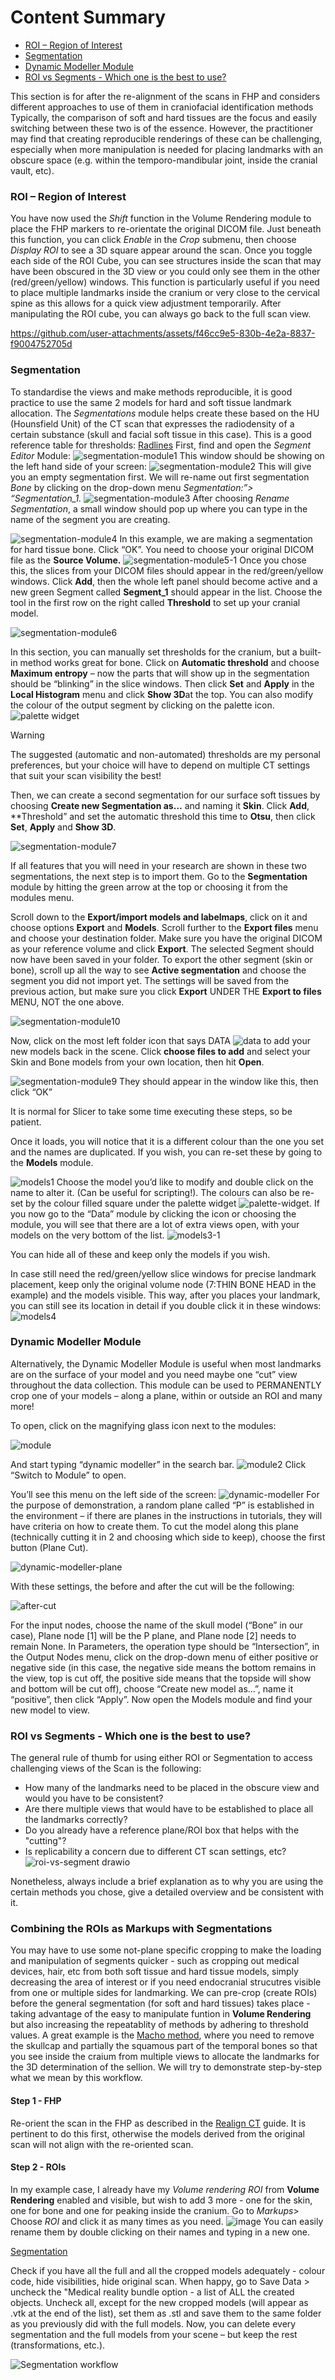 # Content Summary
- [ROI – Region of Interest](#roi--region-of-interest)
- [Segmentation](#segmentation)
- [Dynamic Modeller Module](#dynamic-modeller-module)
- [ROI vs Segments - Which one is the best to use?](#roi-vs-segments---which-one-is-the-best-to-use)


This section is for after the re-alignment of the scans in FHP and considers different approaches to use of them in craniofacial identification methods Typically, the comparison of soft and hard tissues are the focus and easily switching between these two is of the essence. However, the practitioner may find that creating reproducible renderings of these can be challenging, especially when more manipulation is needed for placing landmarks with an obscure space (e.g. within the temporo-mandibular joint, inside the cranial vault, etc). 

### ROI – Region of Interest
You have now used the _Shift_ function in the Volume Rendering module to place the FHP markers to re-orientate the original DICOM file. Just beneath this function, you can click _Enable_ in the _Crop_ submenu, then choose _Display ROI_ to see a 3D square appear around the scan. Once you toggle each side of the ROI Cube, you can see structures inside the scan that may have been obscured in the 3D view or you could only see them in the other (red/green/yellow) windows. This function is particularly useful if you need to place multiple landmarks inside the cranium or very close to the cervical spine as this allows for a quick view adjustment temporarily. After manipulating the ROI cube, you can always go back to the full scan view.

https://github.com/user-attachments/assets/f46cc9e5-830b-4e2a-8837-f9004752705d

### Segmentation

To standardise the views and make methods reproducible, it is good practice to use the same 2 models for hard and soft tissue landmark allocation. The _Segmentations_ module helps create these based on the HU (Hounsfield Unit) of the CT scan that expresses the radiodensity of a certain substance (skull and facial soft tissue in this case). This is a good reference table for thresholds: [Radlines](https://radlines.org/Hounsfield_unit)
First, find and open the _Segment Editor_ Module:
![segmentation-module1](https://github.com/user-attachments/assets/9de05983-9fed-45da-9863-0939c4af3849)
This window should be showing on the left hand side of your screen:
![segmentation-module2](https://github.com/user-attachments/assets/bc2cce77-0c6a-4536-8bfe-467683976cd9)
This will give you an empty segmentation first. We will re-name out first segmentation _Bone_ by clicking on the drop-down menu _Segmentation:”> “Segmentation_1._
![segmentation-module3](https://github.com/user-attachments/assets/e229a8c3-df90-4206-9721-04e22bb0e83f)
After choosing _Rename Segmentation_, a small window should pop up where you can type in the name of the segment you are creating.

![segmentation-module4](https://github.com/user-attachments/assets/d2f43bb7-cb43-45de-9ea8-78b316774ffb)
In this example, we are making a segmentation for hard tissue bone. Click “OK”.  You need to choose your original DICOM file as the **Source Volume.**
![segmentation-module5-1](https://github.com/user-attachments/assets/a5cbf10d-d5aa-48b7-b8c8-c65c1225ec2e)
Once you chose this, the slices from your DICOM files should appear in the red/green/yellow windows. Click **Add**, then the whole left panel should become active and a new green Segment called **Segment_1** should appear in the list. Choose the tool in the first row on the right called **Threshold** to set up your cranial model.

![segmentation-module6](https://github.com/user-attachments/assets/fa5b3e00-8cd5-48e4-bede-19605249e774)

In this section, you can manually set thresholds for the cranium, but a built-in method works great for bone. Click on **Automatic threshold** and choose **Maximum entropy** – now the parts that will show up in the segmentation should be “blinking” in the slice windows. Then click **Set** and **Apply** in the **Local Histogram** menu and click **Show 3D**at the top. You can also modify the colour of the output segment by clicking on the palette icon. ![palette  widget](https://github.com/user-attachments/assets/5451df67-7c7c-40f8-a415-0552d2e3eccf)


> [!WARNING]
> The suggested (automatic and non-automated) thresholds are my personal preferences, but your choice will have to depend on multiple CT settings that suit your scan visibility the best!

Then, we can create a second segmentation for our surface soft tissues by choosing **Create new Segmentation as…** and naming it **Skin**. Click **Add**, **Threshold” and set the automatic threshold this time to **Otsu**, then click **Set**, **Apply** and **Show 3D**.

![segmentation-module7](https://github.com/user-attachments/assets/102e726f-e694-4adf-9608-8406df2fb30b)

If all features that you will need in your research are shown in these two segmentations, the next step is to import them. Go to the **Segmentation** module by hitting the green arrow at the top or choosing it from the modules menu.

Scroll down to the **Export/import models and labelmaps**, click on it and choose options **Export** and **Models**. Scroll further to the **Export files** menu and choose your destination folder. Make sure you have the original DICOM as your reference volume and click **Export**. The selected Segment should now have been saved in your folder. To export the other segment (skin or bone), scroll up all the way to see **Active segmentation** and choose the segment you did not import yet. The settings will be saved from the previous action, but make sure you click **Export** UNDER THE **Export to files** MENU, NOT the one above.

![segmentation-module10](https://github.com/user-attachments/assets/b0622c0d-1b05-435c-b964-b9f94bab4483)

Now, click on the most left folder icon that says DATA  ![data](https://github.com/user-attachments/assets/f11c5b84-7d1a-48de-9d2f-cc2b5dc1a09c) to add your new models back in the scene. Click **choose files to add** and select your Skin and Bone models from your own location, then hit **Open**.

![segmentation-module9](https://github.com/user-attachments/assets/ca64ca30-b6e8-49ac-8b4c-2304844795f8)
They should appear in the window like this, then click “OK”

 It is normal for Slicer to take some time executing these steps, so be patient.

Once it loads, you will notice that it is a different colour than the one you set and the names are duplicated. If you wish, you can re-set these by going to the **Models** module. 

![models1](https://github.com/user-attachments/assets/7f2b6ed3-1a27-4af4-9da5-9640e76dce36)
Choose the model you’d like to modify and double click on the name to alter it. (Can be useful for scripting!). The colours can also be re-set by the colour filled square under the palette widget   ![palette-widget](https://github.com/user-attachments/assets/ce740608-621b-4bbb-a4c5-734eeaa48d5c). 
If you now go to the “Data” module by clicking the icon or choosing the module, you will see that there are a lot of extra views open, with your models on the very bottom of the list.
![models3-1](https://github.com/user-attachments/assets/03190df3-9d65-4189-be23-78bd91c8cae0)

You can hide all of these and keep only the models if you wish.

In case still need the red/green/yellow slice windows for precise landmark placement, keep only the original volume node (7:THIN BONE HEAD in the example) and the models visible. This way, after you places your landmark, you can still see its location in detail if you double click it in these windows:
![models4](https://github.com/user-attachments/assets/8ed2e231-ccd5-4812-889e-442f55bc29aa)


### Dynamic Modeller Module

Alternatively, the Dynamic Modeller Module is useful when most landmarks are on the surface of your model and you need maybe one “cut” view throughout the data collection. This module can be used to PERMANENTLY crop one of your models – along a plane, within or outside an ROI and many more! 

To open, click on the magnifying glass icon next to the modules: 

![module](https://github.com/user-attachments/assets/08aeb820-240a-4cfd-a9c7-01d017c09c36)

And start typing “dynamic modeller” in the search bar.
![module2](https://github.com/user-attachments/assets/c9dfd153-3c8b-4e99-82a2-8ed83320aec7)
Click “Switch to Module” to open. 

You’ll see this menu on the left side of the screen: 
![dynamic-modeller](https://github.com/user-attachments/assets/035ea262-8235-4665-8c4d-c3df49945944)
For the purpose of demonstration, a random plane called “P” is established in the environment – if there are planes in the instructions in tutorials, they will have criteria on how to create them. To cut the model along this plane (technically cutting it in 2 and choosing which side to keep), choose the first button (Plane Cut).

![dynamic-modeller-plane](https://github.com/user-attachments/assets/07e65389-426c-4167-83ab-26187e8a6f55)

With these settings, the before and after the cut will be the following: 

![after-cut](https://github.com/user-attachments/assets/18cffcf9-5073-4489-92c2-46b4ec893843)

For the input nodes, choose the name of the skull model (“Bone” in our case), Plane node [1] will be the P plane, and Plane node [2] needs to remain None. In Parameters, the operation type should be “Intersection”, in the Output Nodes menu, click on the drop-down menu of either positive or negative side (in this case, the negative side means the bottom remains in the view, top is cut off, the positive side means that the topside will show and bottom will be cut off), choose “Create new model as…”, name it “positive”, then click “Apply”. Now open the Models module and find your new model to view. 

 ### ROI vs Segments - Which one is the best to use? 
The general rule of thumb for using either ROI or Segmentation to access challenging views of the Scan is the following: 

- How many of the landmarks need to be placed in the obscure view and would you have to be consistent? 
- Are there multiple views that would have to be established to place all the landmarks correctly?
- Do you already have a reference plane/ROI box that helps with the "cutting"?
- Is replicability a concern due to different CT scan settings, etc? 
![roi-vs-segment drawio](https://github.com/user-attachments/assets/1a453097-70b7-4fb2-bde6-e5df495ad7e1)

Nonetheless, always include a brief explanation as to why you are using the certain methods you chose, give a detailed overview and be consistent with it. 

### Combining the ROIs as Markups with Segmentations

You may have to use some not-plane specific cropping to make the loading and manipulation of segments quicker - such as cropping out medical devices, hair, etc from both soft tissue and hard tissue models, simply decreasing the area of interest or if you need endocranial strucutres visible from one or multiple sides for landmarking. We can pre-crop (create ROIs) before the general segmentation (for soft and hard tissues) takes place - taking advantage of the easy to manipulate funtion in **Volume Rendering** but also increasing the repeatablity of methods by adhering to threshold values.
A great example is the [Macho method](https://github.com/esomjai/Forensic-Craniofacial-Approximation-Database/blob/basics/Nose%20predictions/Macho%201968.md), where you need to remove the skullcap and partially the squamous part of the temporal bones so that you see inside the craium from multiple views to allocate the landmarks for the 3D determination of the sellion. We will try to demonstrate step-by-step what we mean by this workflow. 
#### Step 1 - FHP
Re-orient the scan in the FHP as described in the [Realign CT](https://github.com/esomjai/Forensic-Craniofacial-Approximation-Database/blob/basics/Start%20here%20/002_Realign%20CT%20in%20the%20standard%20FHP.md) guide. It is pertinent to do this first, otherwise the models derived  from the original scan will not align with the re-oriented scan. 
#### Step 2 - ROIs
In my example case, I already have my _Volume rendering ROI_ from **Volume Rendering** enabled and visible, but wish to add 3 more - one for the skin, one for bone and one for peaking inside the cranium. 
Go to _Markups_> Choose _ROI_ and click it as many times as you need. 
![image](https://github.com/user-attachments/assets/108f6083-0f51-4ec7-9b64-e00a108a0978)
 You can easily rename them by double clicking on their names and typing in a new one. 





[Segmentation](#segmentation)



Check if you have all the full and all the cropped models adequately - colour code, hide visibilities, hide original scan. When happy, go to Save Data > uncheck the "Medical reality bundle option - a list of ALL the created objects. Uncheck all, except for the new cropped models (will appear as .vtk at the end of the list), set them as .stl and save them to the same folder as you previously did with the full models. Now, you can delete every segmentation and the full models from your scene – but keep the rest (transformations, etc.).

![Segmentation workflow](https://github.com/user-attachments/assets/ca206ec1-a70f-406a-b41f-bca437b1e2d4)
